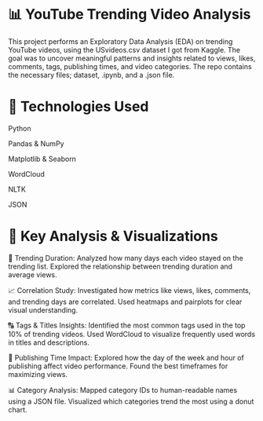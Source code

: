 # 📊 YouTube Trending Video Analysis
This project performs an Exploratory Data Analysis (EDA) on trending YouTube videos, using the USvideos.csv dataset I got from Kaggle. The goal was to uncover meaningful patterns and insights related to views, likes, comments, tags, publishing times, and video categories. The repo contains the necessary files; dataset, .ipynb, and a .json file.

# 🔧 Technologies Used
Python

Pandas & NumPy

Matplotlib & Seaborn

WordCloud

NLTK

JSON

# 📌 Key Analysis & Visualizations
  🔁 Trending Duration: 
    Analyzed how many days each video stayed on the trending list.
    Explored the relationship between trending duration and average views.

  📈 Correlation Study: 
    Investigated how metrics like views, likes, comments, and trending days are correlated.
    Used heatmaps and pairplots for clear visual understanding.

  🔠 Tags & Titles Insights: 
    Identified the most common tags used in the top 10% of trending videos.
    Used WordCloud to visualize frequently used words in titles and descriptions.

  📆 Publishing Time Impact: 
    Explored how the day of the week and hour of publishing affect video performance.
    Found the best timeframes for maximizing views.

  📊 Category Analysis: 
    Mapped category IDs to human-readable names using a JSON file.
    Visualized which categories trend the most using a donut chart.
